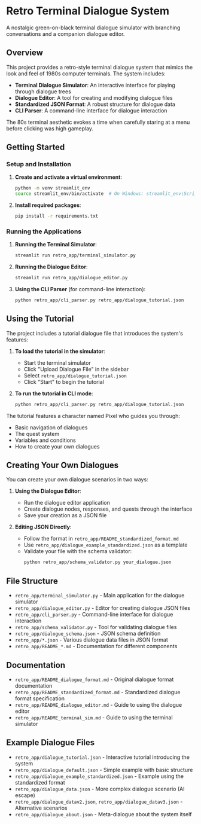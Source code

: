 # Retro Terminal Dialogue System

A nostalgic green-on-black terminal dialogue simulator with branching conversations and a companion dialogue editor.

## Overview

This project provides a retro-style terminal dialogue system that mimics the look and feel of 1980s computer terminals. The system includes:

- **Terminal Dialogue Simulator**: An interactive interface for playing through dialogue trees
- **Dialogue Editor**: A tool for creating and modifying dialogue files
- **Standardized JSON Format**: A robust structure for dialogue data
- **CLI Parser**: A command-line interface for dialogue interaction

The 80s terminal aesthetic evokes a time when carefully staring at a menu before clicking was high gameplay.

## Getting Started

### Setup and Installation

1. **Create and activate a virtual environment**:
   ```bash
   python -m venv streamlit_env
   source streamlit_env/bin/activate  # On Windows: streamlit_env\Scripts\activate
   ```

2. **Install required packages**:
   ```bash
   pip install -r requirements.txt
   ```

### Running the Applications

1. **Running the Terminal Simulator**:
   ```bash
   streamlit run retro_app/terminal_simulator.py
   ```

2. **Running the Dialogue Editor**:
   ```bash
   streamlit run retro_app/dialogue_editor.py
   ```

3. **Using the CLI Parser** (for command-line interaction):
   ```bash
   python retro_app/cli_parser.py retro_app/dialogue_tutorial.json
   ```

## Using the Tutorial

The project includes a tutorial dialogue file that introduces the system's features:

1. **To load the tutorial in the simulator**:
   - Start the terminal simulator
   - Click "Upload Dialogue File" in the sidebar
   - Select `retro_app/dialogue_tutorial.json`
   - Click "Start" to begin the tutorial

2. **To run the tutorial in CLI mode**:
   ```bash
   python retro_app/cli_parser.py retro_app/dialogue_tutorial.json
   ```

The tutorial features a character named Pixel who guides you through:
- Basic navigation of dialogues
- The quest system
- Variables and conditions
- How to create your own dialogues

## Creating Your Own Dialogues

You can create your own dialogue scenarios in two ways:

1. **Using the Dialogue Editor**:
   - Run the dialogue editor application
   - Create dialogue nodes, responses, and quests through the interface
   - Save your creation as a JSON file

2. **Editing JSON Directly**:
   - Follow the format in `retro_app/README_standardized_format.md`
   - Use `retro_app/dialogue_example_standardized.json` as a template
   - Validate your file with the schema validator:
     ```bash
     python retro_app/schema_validator.py your_dialogue.json
     ```

## File Structure

- `retro_app/terminal_simulator.py` - Main application for the dialogue simulator
- `retro_app/dialogue_editor.py` - Editor for creating dialogue JSON files
- `retro_app/cli_parser.py` - Command-line interface for dialogue interaction
- `retro_app/schema_validator.py` - Tool for validating dialogue files
- `retro_app/dialogue_schema.json` - JSON schema definition
- `retro_app/*.json` - Various dialogue data files in JSON format
- `retro_app/README_*.md` - Documentation for different components

## Documentation

- `retro_app/README_dialogue_format.md` - Original dialogue format documentation
- `retro_app/README_standardized_format.md` - Standardized dialogue format specification
- `retro_app/README_dialogue_editor.md` - Guide to using the dialogue editor
- `retro_app/README_terminal_sim.md` - Guide to using the terminal simulator

## Example Dialogue Files

- `retro_app/dialogue_tutorial.json` - Interactive tutorial introducing the system
- `retro_app/dialogue_default.json` - Simple example with basic structure
- `retro_app/dialogue_example_standardized.json` - Example using the standardized format
- `retro_app/dialogue_data.json` - More complex dialogue scenario (AI escape)
- `retro_app/dialogue_datav2.json`, `retro_app/dialogue_datav3.json` - Alternative scenarios
- `retro_app/dialogue_about.json` - Meta-dialogue about the system itself